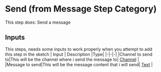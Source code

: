 # Send (from Message Step Category)
This step does: Send a message

## Inputs
This steps, needs some inputs to work properly when you attempt to add this step in the sketch
| Input      | Description |Type|
|-|-|-|
|Channel to send to|This will be the channel where i send the message to| [ Channel](../inputs/channel.md) |
|Message to send|This will be the message content that i will send| [ Text](../inputs/text.md) |